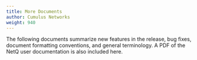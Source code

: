 ```yaml
---
title: More Documents
author: Cumulus Networks
weight: 940
---
```

The following documents summarize new features in the release, bug fixes, document formatting conventions, and general terminology. A PDF of the NetQ user documentation is also included here.
